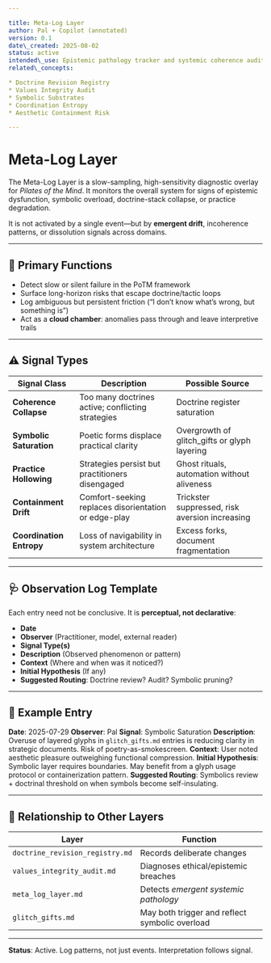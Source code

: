 ```yaml
---

title: Meta-Log Layer
author: Pal + Copilot (annotated)
version: 0.1
date\_created: 2025-08-02
status: active
intended\_use: Epistemic pathology tracker and systemic coherence audit layer for PoTM
related\_concepts:

* Doctrine Revision Registry
* Values Integrity Audit
* Symbolic Substrates
* Coordination Entropy
* Aesthetic Containment Risk

---
```


# Meta-Log Layer

The Meta-Log Layer is a slow-sampling, high-sensitivity diagnostic overlay for *Pilates of the Mind*. It monitors the overall system for signs of epistemic dysfunction, symbolic overload, doctrine-stack collapse, or practice degradation.

It is not activated by a single event—but by **emergent drift**, incoherence patterns, or dissolution signals across domains.

---

## 🧭 Primary Functions

* Detect slow or silent failure in the PoTM framework
* Surface long-horizon risks that escape doctrine/tactic loops
* Log ambiguous but persistent friction (“I don’t know what’s wrong, but something is”)
* Act as a **cloud chamber**: anomalies pass through and leave interpretive trails

---

## ⚠️ Signal Types

| Signal Class             | Description                                          | Possible Source                                |
| ------------------------ | ---------------------------------------------------- | ---------------------------------------------- |
| **Coherence Collapse**   | Too many doctrines active; conflicting strategies    | Doctrine register saturation                   |
| **Symbolic Saturation**  | Poetic forms displace practical clarity              | Overgrowth of glitch\_gifts or glyph layering  |
| **Practice Hollowing**   | Strategies persist but practitioners disengaged      | Ghost rituals, automation without aliveness    |
| **Containment Drift**    | Comfort-seeking replaces disorientation or edge-play | Trickster suppressed, risk aversion increasing |
| **Coordination Entropy** | Loss of navigability in system architecture          | Excess forks, document fragmentation           |

---

## 🩺 Observation Log Template

Each entry need not be conclusive. It is **perceptual, not declarative**:

* **Date**
* **Observer** (Practitioner, model, external reader)
* **Signal Type(s)**
* **Description** (Observed phenomenon or pattern)
* **Context** (Where and when was it noticed?)
* **Initial Hypothesis** (If any)
* **Suggested Routing**: Doctrine review? Audit? Symbolic pruning?

---

## 🧾 Example Entry

**Date**: 2025-07-29
**Observer**: Pal
**Signal**: Symbolic Saturation
**Description**: Overuse of layered glyphs in `glitch_gifts.md` entries is reducing clarity in strategic documents. Risk of poetry-as-smokescreen.
**Context**: User noted aesthetic pleasure outweighing functional compression.
**Initial Hypothesis**: Symbolic layer requires boundaries. May benefit from a glyph usage protocol or containerization pattern.
**Suggested Routing**: Symbolics review + doctrinal threshold on when symbols become self-insulating.

---

## 🧬 Relationship to Other Layers

| Layer                           | Function                                       |
| ------------------------------- | ---------------------------------------------- |
| `doctrine_revision_registry.md` | Records deliberate changes                     |
| `values_integrity_audit.md`     | Diagnoses ethical/epistemic breaches           |
| `meta_log_layer.md`             | Detects *emergent systemic pathology*          |
| `glitch_gifts.md`               | May both trigger and reflect symbolic overload |

---

**Status**: Active. Log patterns, not just events. Interpretation follows signal.
